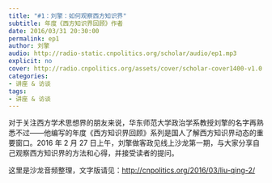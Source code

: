 ```yaml
---
title: "#1：刘擎：如何观察西方知识界"
subtitle: 年度《西方知识界回顾》作者
date: 2016/03/31 20:30:00
permalink: ep1
author: 刘擎
audio: http://radio-static.cnpolitics.org/scholar/audio/ep1.mp3
explicit: no
cover: http://radio.cnpolitics.org/assets/cover/scholar-cover1400-v1.0.jpg
categories:
- 讲座 & 访谈
tags:
- 讲座 & 访谈
---
```


对于关注西方学术思想界的朋友来说，华东师范大学政治学系教授刘擎的名字再熟悉不过——他编写的年度《西方知识界回顾》系列是国人了解西方知识界动态的重要窗口。2016 年 2 月 27 日上午，刘擎做客政见线上沙龙第一期，与大家分享自己观察西方知识界的方法和心得，并接受读者的提问。 

这里是沙龙音频整理，文字版请见：<http://cnpolitics.org/2016/03/liu-qing-2/>
